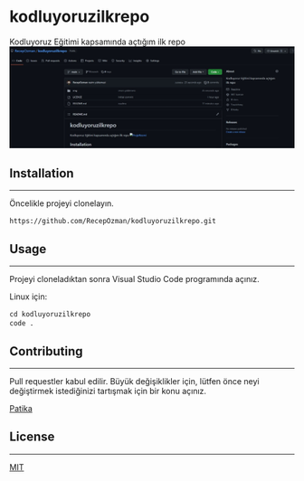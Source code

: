 # kodluyoruzilkrepo
Kodluyoruz Eğitimi kapsamında açtığım ilk repo
![Repo](images/img.jpg)


## Installation
----
Öncelikle projeyi clonelayın.
```
https://github.com/RecepOzman/kodluyoruzilkrepo.git
```

## Usage 
-------
Projeyi cloneladıktan sonra Visual Studio Code programında açınız.

Linux için:
```
cd kodluyoruzilkrepo
code .
```

## Contributing
----
Pull requestler kabul edilir. Büyük değişiklikler için, lütfen önce neyi değiştirmek istediğinizi tartışmak için bir konu açınız.

[Patika](www.patika.dev)
## License
----

[MIT](https://choosealicense.com/licenses/mit/)
